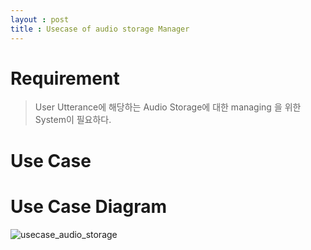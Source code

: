 ```yaml
---
layout : post
title : Usecase of audio storage Manager
---
```


# Requirement
> User Utterance에 해당하는 Audio Storage에 대한 managing 을 위한 System이 필요하다.
 
# Use Case


# Use Case Diagram
![usecase_audio_storage](..\plantuml\usecase_audio_storage_manager.iuml)

